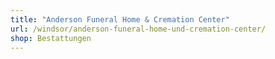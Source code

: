 ```yaml
---
title: "Anderson Funeral Home & Cremation Center"
url: /windsor/anderson-funeral-home-und-cremation-center/
shop: Bestattungen
---
```

